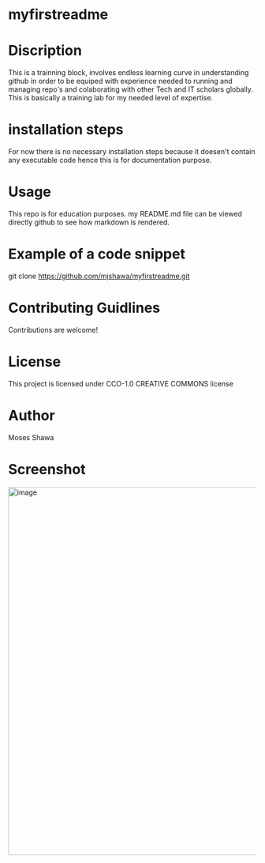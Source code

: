 # myfirstreadme

# Discription
This is a trainning block, involves endless learning curve in understanding github in order to be equiped with experience needed to running and managing repo's and colaborating with other Tech and IT scholars globally. This is basically a training lab for my needed level of expertise.
# installation steps
For now there is no necessary installation steps because it doesen't contain any executable code hence this is for documentation purpose.

# Usage 
This repo is for education purposes.
my README.md file can be viewed directly github to see how markdown is rendered.

# Example of a code snippet
git clone https://github.com/mjshawa/myfirstreadme.git

# Contributing Guidlines
Contributions are welcome!

# License
This project is licensed under CCO-1.0 CREATIVE COMMONS license 

# Author 
Moses Shawa


# Screenshot



<img width="1332" height="745" alt="image" src="https://github.com/user-attachments/assets/bee4d4d7-5145-43d4-be0e-2751c0d825dc" />



